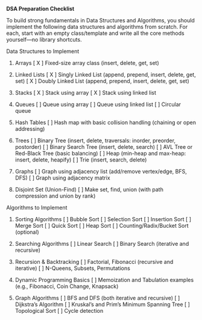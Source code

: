 **DSA Preparation Checklist**

To build strong fundamentals in Data Structures and Algorithms, you should implement the following data structures and algorithms from scratch. For each, start with an empty class/template and write all the core methods yourself—no library shortcuts.

Data Structures to Implement

1. Arrays
[ X ] Fixed-size array class (insert, delete, get, set)

2. Linked Lists
[ X ] Singly Linked List (append, prepend, insert, delete, get, set)
[ X ] Doubly Linked List (append, prepend, insert, delete, get, set)

3. Stacks
[ X ] Stack using array
[ X ] Stack using linked list

4. Queues
[ ] Queue using array
[ ] Queue using linked list
[ ] Circular queue

5. Hash Tables
[ ] Hash map with basic collision handling (chaining or open addressing)

6. Trees
[ ] Binary Tree (insert, delete, traversals: inorder, preorder, postorder)
[ ] Binary Search Tree (insert, delete, search)
[ ] AVL Tree or Red-Black Tree (basic balancing)
[ ] Heap (min-heap and max-heap: insert, delete, heapify)
[ ] Trie (insert, search, delete)

7. Graphs
[ ] Graph using adjacency list (add/remove vertex/edge, BFS, DFS)
[ ] Graph using adjacency matrix

8. Disjoint Set (Union-Find)
[ ] Make set, find, union (with path compression and union by rank)

Algorithms to Implement
1. Sorting Algorithms
[ ] Bubble Sort
[ ] Selection Sort
[ ] Insertion Sort
[ ] Merge Sort
[ ] Quick Sort
[ ] Heap Sort
[ ] Counting/Radix/Bucket Sort (optional)

2. Searching Algorithms
[ ] Linear Search
[ ] Binary Search (iterative and recursive)

3. Recursion & Backtracking
[ ] Factorial, Fibonacci (recursive and iterative)
[ ] N-Queens, Subsets, Permutations

4. Dynamic Programming Basics
[ ] Memoization and Tabulation examples (e.g., Fibonacci, Coin Change, Knapsack)

5. Graph Algorithms
[ ] BFS and DFS (both iterative and recursive)
[ ] Dijkstra’s Algorithm
[ ] Kruskal’s and Prim’s Minimum Spanning Tree
[ ] Topological Sort
[ ] Cycle detection